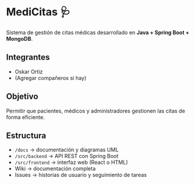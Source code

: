 # MediCitas 🩺

Sistema de gestión de citas médicas desarrollado en **Java + Spring Boot + MongoDB**.

## Integrantes
- Oskar Ortiz
- (Agregar compañeros si hay)

## Objetivo
Permitir que pacientes, médicos y administradores gestionen las citas de forma eficiente.

## Estructura
- `/docs` → documentación y diagramas UML  
- `/src/backend` → API REST con Spring Boot  
- `/src/frontend` → interfaz web (React o HTML)  
- Wiki → documentación completa  
- Issues → historias de usuario y seguimiento de tareas
